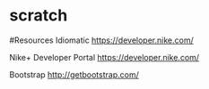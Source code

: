 # scratch

#Resources
Idiomatic 
https://developer.nike.com/

Nike+ Developer Portal
https://developer.nike.com/

Bootstrap
http://getbootstrap.com/
